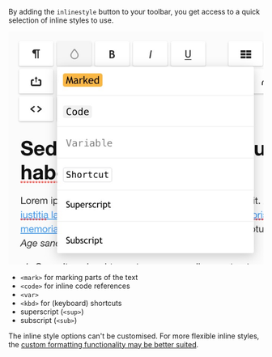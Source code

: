 By adding the `inlinestyle` button to your toolbar, you get access to a quick selection of inline styles to use.

![Inline styles toolbar dropdown](../images/inlinestyle.jpg)

- `<mark>` for marking parts of the text
- `<code>` for inline code references
- `<var>`
- `<kbd>` for (keyboard) shortcuts
- superscript (`<sup>`)
- subscript (`<sub>`)

The inline style options can't be customised. For more flexible inline styles, the [custom formatting functionality may be better suited](Custom_Formatting). 


